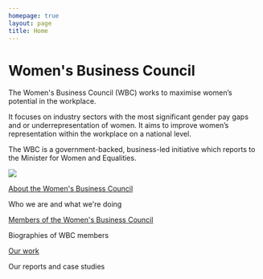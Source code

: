 ```yaml
---
homepage: true
layout: page
title: Home
---
```


<style>
main header {
    display: none;
}
</style>


<div class="hero">
    <div class="text">
        <h1>
            Women's Business Council
        </h1>
        <p>
            The Women's Business Council (WBC) works to maximise women’s potential in the workplace.
        </p>
        <p>
            It focuses on industry sectors with the most significant gender pay gaps and or underrepresentation of women.
            It aims to improve women’s representation within the workplace on a national level.
        </p>
        <p>
            The WBC is a government-backed, business-led initiative which reports to the Minister for Women and Equalities.
        </p>
    </div>
    <img src="/images/hero-4.jpg">
</div>

<div class="cards-321-up govuk-!-margin-top-6">
    <div>
        <p>
            <a href="/about/">
                About the Women's Business Council
            </a>
        </p>
        <p>
            Who we are and what we're doing
        </p>
    </div>
    <div>
        <p>
            <a href="/members/">
                Members of the Women's Business Council
            </a>
        </p>
        <p>
            Biographies of WBC members
        </p>
    </div>
    <div>
        <p>
            <a href="/resources/">
                Our work
            </a>
        </p>
        <p>
            Our reports and case studies
        </p>
    </div>
</div>
